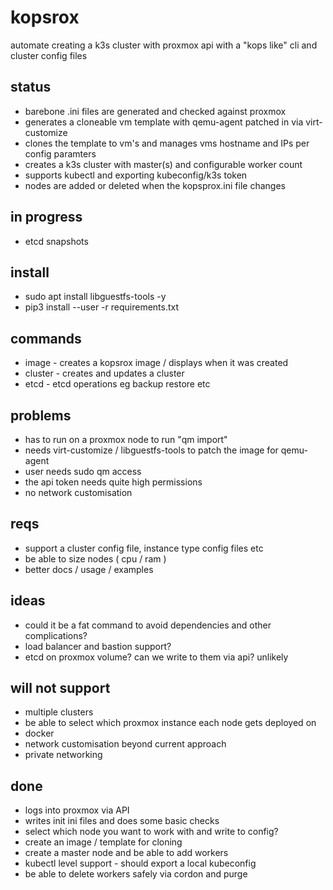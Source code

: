 # kopsrox
automate creating a k3s cluster with proxmox api with a "kops like" cli and cluster config files

## status
- barebone .ini files are generated and checked against proxmox
- generates a cloneable vm template with qemu-agent patched in via virt-customize
- clones the template to vm's and manages vms hostname and IPs per config paramters
- creates a k3s cluster with master(s)  and configurable worker count
- supports kubectl and exporting kubeconfig/k3s token
- nodes are added or deleted when the kopsprox.ini file changes

## in progress
- etcd snapshots

## install
- sudo apt install libguestfs-tools -y
- pip3 install --user -r requirements.txt

## commands
- image - creates a kopsrox image / displays when it was created
- cluster - creates and updates a cluster
- etcd - etcd operations eg backup restore etc

## problems
- has to run on a proxmox node to run "qm import" 
- needs virt-customize / libguestfs-tools to patch the image for qemu-agent
- user needs sudo qm access
- the api token needs quite high permissions
- no network customisation

## reqs
- support a cluster config file, instance type config files etc
- be able to size nodes ( cpu / ram )
- better docs / usage / examples

## ideas
- could it be a fat command to avoid dependencies and other complications?
- load balancer and bastion support?
- etcd on proxmox volume? can we write to them via api? unlikely

## will not support
- multiple clusters
- be able to select which proxmox instance each node gets deployed on
- docker
- network customisation beyond current approach
- private networking

## done
- logs into proxmox via API
- writes init ini files and does some basic checks
- select which node you want to work with and write to config?
- create an image / template for cloning
- create a master node and be able to add workers
- kubectl level support - should export a local kubeconfig
- be able to delete workers safely via cordon and purge
